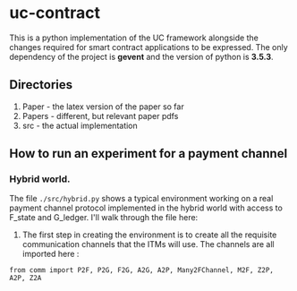 # uc-contract
This is a python implementation of the UC framework alongside the changes required for smart contract applications to be expressed.
The only dependency of the project is **gevent** and the version of python is **3.5.3**.

## Directories
1. Paper - the latex version of the paper so far
2. Papers - different, but relevant paper pdfs
3. src - the actual implementation


## How to run an experiment for a payment channel

### Hybrid world.
The file `./src/hybrid.py` shows a typical environment working on a real payment channel protocol implemented in the hybrid world with access to F_state and G_ledger. I'll walk through the file here:

1. The first step in creating the environment is to create all the requisite communication channels that the ITMs will use. The channels are all imported here :

```from comm import P2F, P2G, F2G, A2G, A2P, Many2FChannel, M2F, Z2P, A2P, Z2A```
